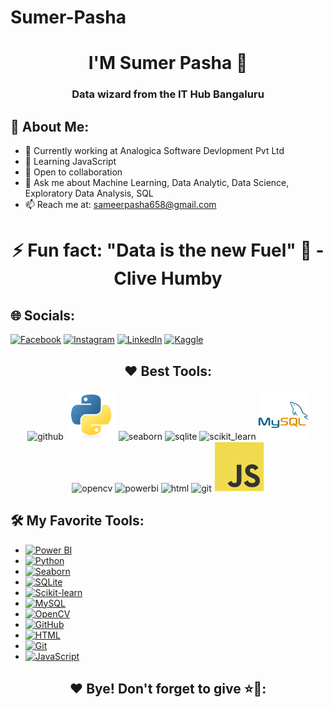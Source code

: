 # Sumer-Pasha

<h1 align="center">I'M Sumer Pasha 👋</h1>

<h3 align="center">Data wizard from the IT Hub Bangaluru</h3>


## 💫 About Me:
- 🔭 Currently working at Analogica Software Devlopment Pvt Ltd
- 🌱 Learning JavaScript
- 👯 Open to collaboration
- 💬 Ask me about Machine Learning, Data Analytic, Data Science, Exploratory Data Analysis, SQL
- 📫 Reach me at: sameerpasha658@gmail.com

<H1 align="center">⚡ Fun fact: "Data is the new Fuel" 🤑 - Clive Humby</H1>

## 🌐 Socials:
[![Facebook](https://img.shields.io/badge/Facebook-%231877F2.svg?logo=Facebook&logoColor=white)](https://www.facebook.com/sumer.pasha.58) [![Instagram](https://img.shields.io/badge/Instagram-%23E4405F.svg?logo=Instagram&logoColor=white)](https://www.instagram.com/sameerpasha.78/) [![LinkedIn](https://img.shields.io/badge/LinkedIn-%230077B5.svg?logo=linkedin&logoColor=white)](https://www.linkedin.com/in/sumer-pasha-70884a152/) 
[![Kaggle](https://img.shields.io/badge/-Kaggle-yellow?style=flat&logo=kaggle&logoColor=white)](https://www.kaggle.com/sumerpashar)

<h2 align="center">❤️ Best Tools:</h2>
<p align="center">
  <img src="https://www.vectorlogo.zone/logos/microsoft_powerbi/microsoft_powerbi-ar21.svg" alt="github" width="80" height="80"/>
  <img src="https://raw.githubusercontent.com/devicons/devicon/master/icons/python/python-original.svg" alt="python" width="80" height="80"/>
  <img src="https://seaborn.pydata.org/_images/logo-mark-lightbg.svg" alt="seaborn" width="80" height="80"/>
  <img src="https://www.vectorlogo.zone/logos/sqlite/sqlite-icon.svg" alt="sqlite" width="80" height="80"/>
  <img src="https://upload.wikimedia.org/wikipedia/commons/0/05/Scikit_learn_logo_small.svg" alt="scikit_learn" width="80" height="80"/>
  <img src="https://raw.githubusercontent.com/devicons/devicon/master/icons/mysql/mysql-original-wordmark.svg" alt="mysql" width="80" height="80"/>
  <img src="https://www.vectorlogo.zone/logos/opencv/opencv-icon.svg" alt="opencv" width="80" height="80"/>
  <img src="https://www.vectorlogo.zone/logos/github/github-ar21.svg" alt="powerbi" width="80" height="80"/>
  <img src="https://www.vectorlogo.zone/logos/w3_html5/w3_html5-ar21.svg" alt="html" width="80" height="80"/>
  <img src="https://www.vectorlogo.zone/logos/git-scm/git-scm-icon.svg" alt="git" width="80" height="80"/>
  <img src="https://raw.githubusercontent.com/devicons/devicon/master/icons/javascript/javascript-original.svg" alt="javascript" width="80" height="80"/>
</p>

## 🛠️ My Favorite Tools:
- [![Power BI](https://img.shields.io/badge/Power_BI-%230077B5.svg?logo=Power-BI&logoColor=white)](https://learn.microsoft.com/en-us/power-bi/)
- [![Python](https://img.shields.io/badge/Python-%233776AB.svg?logo=Python&logoColor=white)](https://www.python.org/)
- [![Seaborn](https://img.shields.io/badge/Seaborn-%2376B900.svg?logo=Seaborn&logoColor=white)](https://seaborn.pydata.org/)
- [![SQLite](https://img.shields.io/badge/SQLite-%23003B57.svg?logo=SQLite&logoColor=white)](https://www.sqlite.org/index.html)
- [![Scikit-learn](https://img.shields.io/badge/Scikit_learn-%23F7931E.svg?logo=scikit-learn&logoColor=white)](https://scikit-learn.org/stable/)
- [![MySQL](https://img.shields.io/badge/MySQL-%230075A8.svg?logo=MySQL&logoColor=white)](https://www.mysql.com/)
- [![OpenCV](https://img.shields.io/badge/OpenCV-%235C3EE8.svg?logo=OpenCV&logoColor=white)](https://opencv.org/)
- [![GitHub](https://img.shields.io/badge/GitHub-%23181717.svg?logo=GitHub&logoColor=white)](https://github.com/)
- [![HTML](https://img.shields.io/badge/HTML-%23E34F26.svg?logo=HTML5&logoColor=white)](https://developer.mozilla.org/en-US/docs/Web/HTML)
- [![Git](https://img.shields.io/badge/Git-%23F05032.svg?logo=Git&logoColor=white)](https://git-scm.com/)
- [![JavaScript](https://img.shields.io/badge/JavaScript-%23F7DF1E.svg?logo=JavaScript&logoColor=white)](https://developer.mozilla.org/en-US/docs/Web/JavaScript)

<h2 align="center">❤️ Bye! Don't forget to give ⭐️💫:</h2>
